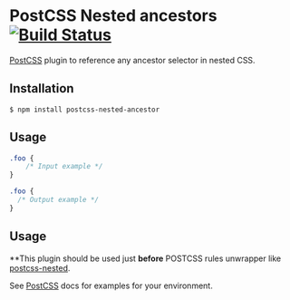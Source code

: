 # PostCSS Nested ancestors [![Build Status][ci-img]][ci]

[PostCSS] plugin to reference any ancestor selector in nested CSS.

[PostCSS]: https://github.com/postcss/postcss
[ci-img]:  https://travis-ci.org/toomuchdesign/postcss-nested-ancestors.svg
[ci]:      https://travis-ci.org/toomuchdesign/postcss-nested-ancestors

## Installation

```console
$ npm install postcss-nested-ancestor
```

## Usage

```css
.foo {
    /* Input example */
}
```

```css
.foo {
  /* Output example */
}
```

## Usage

**This plugin should be used just **before** POSTCSS rules unwrapper like [postcss-nested](https://github.com/postcss/postcss-nested).

See [PostCSS] docs for examples for your environment.
